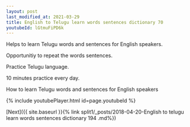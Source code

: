 ```yaml
---
layout: post
last_modified_at: 2021-03-29
title: English to Telugu learn words sentences dictionary 70 
youtubeId: lGtmuFiPD6k
---
```

 
 
Helps to learn Telugu words and sentences for English speakers.

Opportunitiy to repeat the words sentences. 

Practice Telugu language. 
 
10 minutes practice every day. 
 
How to learn Telugu words and sentences for English speakers 
 
{% include youtubePlayer.html id=page.youtubeId %}
 
 
[Next]({{ site.baseurl }}{% link  split1/_posts/2018-04-20-English to telugu learn words sentences dictionary 194 .md%})
 
